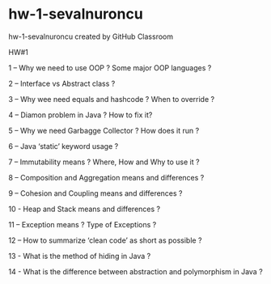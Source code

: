 # hw-1-sevalnuroncu
hw-1-sevalnuroncu created by GitHub Classroom

HW#1

1 – Why we need to use OOP ? Some major OOP languages ?

2 – Interface vs Abstract class ?

3 – Why wee need equals and hashcode ? When to override ?

4 – Diamon problem in Java ? How to fix it?

5 – Why we need Garbagge Collector ? How does it run ?

6 – Java ‘static’ keyword usage ?

7 – Immutability means ? Where, How and Why to use it ?

8 – Composition and Aggregation means and differences ?

9 – Cohesion and Coupling means and differences ?

10 - Heap and Stack means and differences ?

11 – Exception means ? Type of Exceptions ?

12 – How to summarize ‘clean code’ as short as possible ?

13 - What is the method of hiding in Java ?

14 - What is the difference between abstraction and polymorphism in Java ?

